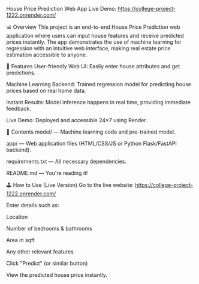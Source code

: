 House Price Prediction Web App
Live Demo: https://college-project-1222.onrender.com/

📊 Overview
This project is an end-to-end House Price Prediction web application where users can input house features and receive predicted prices instantly. The app demonstrates the use of machine learning for regression with an intuitive web interface, making real estate price estimation accessible to anyone.

🚀 Features
User-friendly Web UI: Easily enter house attributes and get predictions.

Machine Learning Backend: Trained regression model for predicting house prices based on real home data.

Instant Results: Model inference happens in real time, providing immediate feedback.

Live Demo: Deployed and accessible 24×7 using Render.

📂 Contents
model/ — Machine learning code and pre-trained model.

app/ — Web application files (HTML/CSS/JS or Python Flask/FastAPI backend).

requirements.txt — All necessary dependencies.

README.md — You're reading it!

🕹️ How to Use (Live Version)
Go to the live website: https://college-project-1222.onrender.com/

Enter details such as:

Location

Number of bedrooms & bathrooms

Area in sqft

Any other relevant features

Click "Predict" (or similar button)

View the predicted house price instantly.
